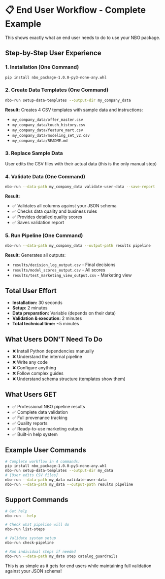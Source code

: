 # 📋 End User Workflow - Complete Example

This shows exactly what an end user needs to do to use your NBO package.

## Step-by-Step User Experience

### 1. Installation (One Command)

```bash
pip install nbo_package-1.0.0-py3-none-any.whl
```

### 2. Create Data Templates (One Command)

```bash
nbo-run setup-data-templates --output-dir my_company_data
```

**Result:** Creates 4 CSV templates with sample data and instructions:

- `my_company_data/offer_master.csv`
- `my_company_data/touch_history.csv`
- `my_company_data/feature_mart.csv`
- `my_company_data/modeling_set_v2.csv`
- `my_company_data/README.md`

### 3. Replace Sample Data

User edits the CSV files with their actual data (this is the only manual step)

### 4. Validate Data (One Command)

```bash
nbo-run --data-path my_company_data validate-user-data --save-report
```

**Result:**

- ✅ Validates all columns against your JSON schema
- ✅ Checks data quality and business rules
- ✅ Provides detailed quality scores
- ✅ Saves validation report

### 5. Run Pipeline (One Command)

```bash
nbo-run --data-path my_company_data --output-path results pipeline
```

**Result:** Generates all outputs:

- `results/decision_log_output.csv` - Final decisions
- `results/model_scores_output.csv` - All scores
- `results/test_marketing_view_output.csv` - Marketing view

## Total User Effort

- **Installation:** 30 seconds
- **Setup:** 2 minutes
- **Data preparation:** Variable (depends on their data)
- **Validation & execution:** 2 minutes
- **Total technical time:** ~5 minutes

## What Users DON'T Need To Do

- ❌ Install Python dependencies manually
- ❌ Understand the internal pipeline
- ❌ Write any code
- ❌ Configure anything
- ❌ Follow complex guides
- ❌ Understand schema structure (templates show them)

## What Users GET

- ✅ Professional NBO pipeline results
- ✅ Complete data validation
- ✅ Full provenance tracking
- ✅ Quality reports
- ✅ Ready-to-use marketing outputs
- ✅ Built-in help system

## Example User Commands

```bash
# Complete workflow in 4 commands:
pip install nbo_package-1.0.0-py3-none-any.whl
nbo-run setup-data-templates --output-dir my_data
# [User edits CSV files]
nbo-run --data-path my_data validate-user-data
nbo-run --data-path my_data --output-path results pipeline
```

## Support Commands

```bash
# Get help
nbo-run --help

# Check what pipeline will do
nbo-run list-steps

# Validate system setup
nbo-run check-pipeline

# Run individual steps if needed
nbo-run --data-path my_data step catalog_guardrails
```

This is as simple as it gets for end users while maintaining full validation against your JSON schema!
